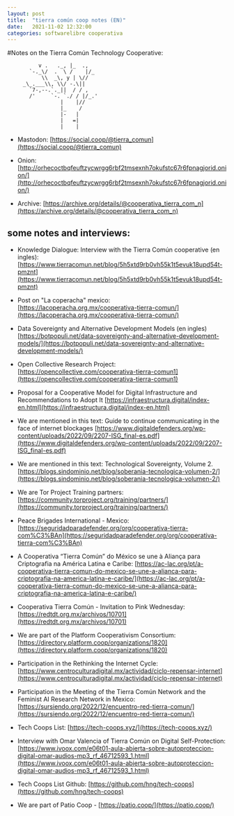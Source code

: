 ```yaml
---
layout: post
title:  "tierra común coop notes (EN)"
date:   2021-11-02 12:32:00
categories: softwarelibre cooperativa
---
```


#Notes on the Tierra Común Technology Cooperative: 



              v .   ._, |_  .,
           `-._\/  .  \ /    |/_
               \\  _\, y | \//
         _\_.___\\, \\/ -.\||
           `7-,--.`._||  / / ,
           /'     `-. `./ / |/_.'
                     |    |//
                     |_    /
                     |-   |
                     |   =|
                     |    |


* Mastodon: [https://social.coop/@tierra_comun](https://social.coop/@tierra_comun)

* Onion: [http://orhecoctbqfeuftzycwrgg6rbf2tmsexnh7okufstc67r6fpnagjorid.onion/](http://orhecoctbqfeuftzycwrgg6rbf2tmsexnh7okufstc67r6fpnagjorid.onion/)

* Archive: [https://archive.org/details/@cooperativa_tierra_com_n](https://archive.org/details/@cooperativa_tierra_com_n)

##  some notes and interviews:

* Knowledge Dialogue: Interview with the Tierra Común cooperative (en ingles): [https://www.tierracomun.net/blog/5h5xtd9rb0vh55k1t5evuk18upd54t-pmznt](https://www.tierracomun.net/blog/5h5xtd9rb0vh55k1t5evuk18upd54t-pmznt)

* Post on "La coperacha" mexico: [https://lacoperacha.org.mx/cooperativa-tierra-comun/](https://lacoperacha.org.mx/cooperativa-tierra-comun/)

* Data Sovereignty and Alternative Development Models (en ingles) [https://botpopuli.net/data-sovereignty-and-alternative-development-models/](https://botpopuli.net/data-sovereignty-and-alternative-development-models/)

* Open Collective Research Project: [https://opencollective.com/cooperativa-tierra-comun1](https://opencollective.com/cooperativa-tierra-comun1)

* Proposal for a Cooperative Model for Digital Infrastructure and Recommendations to Adopt It [https://infraestructura.digital/index-en.html](https://infraestructura.digital/index-en.html)

* We are mentioned in this text: Guide to continue communicating in the face of internet blockages [https://www.digitaldefenders.org/wp-content/uploads/2022/09/2207-ISG_final-es.pdf](https://www.digitaldefenders.org/wp-content/uploads/2022/09/2207-ISG_final-es.pdf)

* We are mentioned in this text: Technological Sovereignty, Volume 2. [https://blogs.sindominio.net/blog/soberania-tecnologica-volumen-2/](https://blogs.sindominio.net/blog/soberania-tecnologica-volumen-2/)

* We are Tor Project Training partners: [https://community.torproject.org/training/partners/](https://community.torproject.org/training/partners/)

* Peace Brigades International - Mexico: [https://seguridadparadefender.org/org/cooperativa-tierra-com%C3%BAn](https://seguridadparadefender.org/org/cooperativa-tierra-com%C3%BAn)

* A Cooperativa “Tierra Común” do México se une à Aliança para Criptografia na América Latina e Caribe: [https://ac-lac.org/pt/a-cooperativa-tierra-comun-do-mexico-se-une-a-alianca-para-criptografia-na-america-latina-e-caribe/](https://ac-lac.org/pt/a-cooperativa-tierra-comun-do-mexico-se-une-a-alianca-para-criptografia-na-america-latina-e-caribe/)

* Cooperativa Tierra Común - Invitation to Pink Wednesday: [https://redtdt.org.mx/archivos/10701](https://redtdt.org.mx/archivos/10701)

* We are part of the Platform Cooperativism Consortium: [https://directory.platform.coop/organizations/1820](https://directory.platform.coop/organizations/1820)

* Participation in the Rethinking the Internet Cycle: [https://www.centroculturadigital.mx/actividad/ciclo-repensar-internet](https://www.centroculturadigital.mx/actividad/ciclo-repensar-internet)

* Participation in the Meeting of the Tierra Común Network and the Feminist AI Research Network in Mexico: [https://sursiendo.org/2022/12/encuentro-red-tierra-comun/](https://sursiendo.org/2022/12/encuentro-red-tierra-comun/)

* Tech Coops List: [https://tech-coops.xyz/](https://tech-coops.xyz/)

* Interview with Omar Valencia of Tierra Común on Digital Self-Protection: [https://www.ivoox.com/e06t01-aula-abierta-sobre-autoproteccion-digital-omar-audios-mp3_rf_46712593_1.html](https://www.ivoox.com/e06t01-aula-abierta-sobre-autoproteccion-digital-omar-audios-mp3_rf_46712593_1.html)

* Tech Coops List Github: [https://github.com/hng/tech-coops](https://github.com/hng/tech-coops)

* We are part of Patio Coop - [https://patio.coop/](https://patio.coop/)
